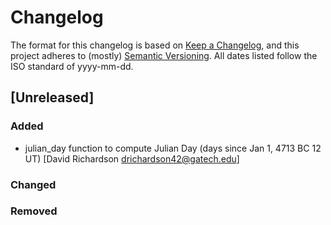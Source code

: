 # Changelog

The format for this changelog is based on [Keep a Changelog](https://keepachangelog.com/en/1.0.0/),
and this project adheres to (mostly) [Semantic Versioning](https://semver.org/spec/v2.0.0.html).
All dates listed follow the ISO standard of yyyy-mm-dd.

## [Unreleased]
### Added
 - julian_day function to compute Julian Day (days since Jan 1, 4713 BC 12 UT) [David Richardson <drichardson42@gatech.edu>]
### Changed
### Removed
